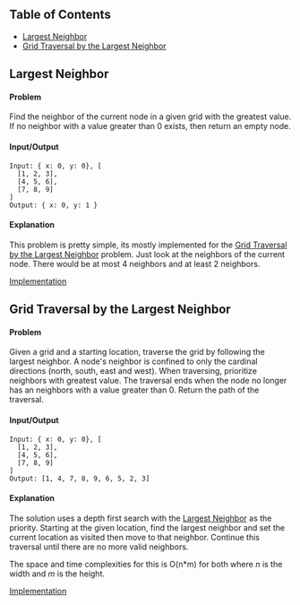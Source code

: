 ## Table of Contents
- [Largest Neighbor](#largest-neighbor)
- [Grid Traversal by the Largest Neighbor](#grid-traversal-by-the-largest-neighbor)

## Largest Neighbor
#### Problem
Find the neighbor of the current node in a given grid with the greatest value. If no neighbor with a value greater than 0 exists, then return an empty node.

#### Input/Output
```
Input: { x: 0, y: 0}, [
  [1, 2, 3],
  [4, 5, 6],
  [7, 8, 9]
]
Output: { x: 0, y: 1 }
```
#### Explanation
This problem is pretty simple, its mostly implemented for the [Grid Traversal by the Largest Neighbor](#grid-traversal-by-the-largest-neighbor) problem. Just look at the neighbors of the current node. There would be at most 4 neighbors and at least 2 neighbors.

[Implementation](https://github.com/vinnyoodles/algorithms/blob/master/src/grid/largestNeighbor.js)

## Grid Traversal by the Largest Neighbor
#### Problem
Given a grid and a starting location, traverse the grid by following the largest neighbor. A node's neighbor is confined to only the cardinal directions (north, south, east and west). When traversing, prioritize neighbors with greatest value. The traversal ends when the node no longer has an neighbors with a value greater than 0. Return the path of the traversal.

#### Input/Output
```
Input: { x: 0, y: 0}, [
  [1, 2, 3],
  [4, 5, 6],
  [7, 8, 9]
]
Output: [1, 4, 7, 8, 9, 6, 5, 2, 3]
```

#### Explanation
The solution uses a depth first search with the [Largest Neighbor](#largest-neighbor) as the priority. Starting at the given location, find the largest neighbor and set the current location as visited then move to that neighbor. Continue this traversal until there are no more valid neighbors.

The space and time complexities for this is O(n*m) for both where *n* is the width and *m* is the height.

[Implementation](https://github.com/vinnyoodles/algorithms/blob/master/src/grid/gridTraversal.js)
